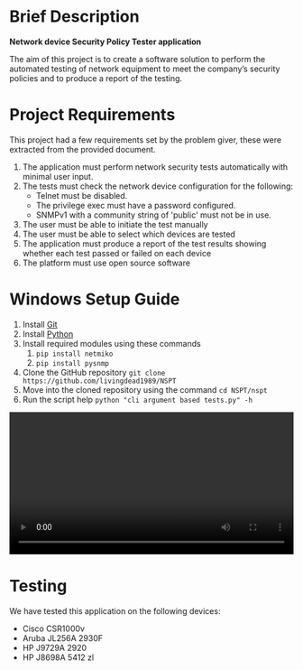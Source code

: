 # Brief Description

**Network device Security Policy Tester application**

The aim of this project is to create a software solution to perform the automated testing of network equipment to meet the company’s security policies and to produce a report of the testing.

# Project Requirements

This project had a few requirements set by the problem giver, these were extracted from the provided document.

1. The application must perform network security tests automatically with minimal user input.
1. The tests must check the network device configuration for the following:
    * Telnet must be disabled.
    * The privilege exec must have a password configured.
    * SNMPv1 with a community string of 'public' must not be in use.
1.  The user must be able to initiate the test manually
1.  The user must be able to select which devices are tested
1.  The application must produce a report of the test results showing whether each test passed or failed on each device
1.  The platform must use open source software

# Windows Setup Guide

1. Install [Git](https://git-scm.com/download/win)
2. Install [Python](https://www.python.org/downloads/)
3. Install required modules using these commands
   1. `pip install netmiko`
   2. `pip install pysnmp`
4. Clone the GitHub repository `git clone https://github.com/livingdead1989/NSPT`
5. Move into the cloned repository using the command `cd NSPT/nspt`
6. Run the script help `python "cli argument based tests.py" -h`

<video style="width: 100%;" controls>
   <source src="nspt_running_on_windows.webm" type="video/webm">
   <source src="nspt_running_on_windows.mp4" type="video/mp4">
</video>

# Testing

We have tested this application on the following devices:

* Cisco CSR1000v
* Aruba JL256A 2930F
* HP J9729A 2920
* HP J8698A 5412 zl 
